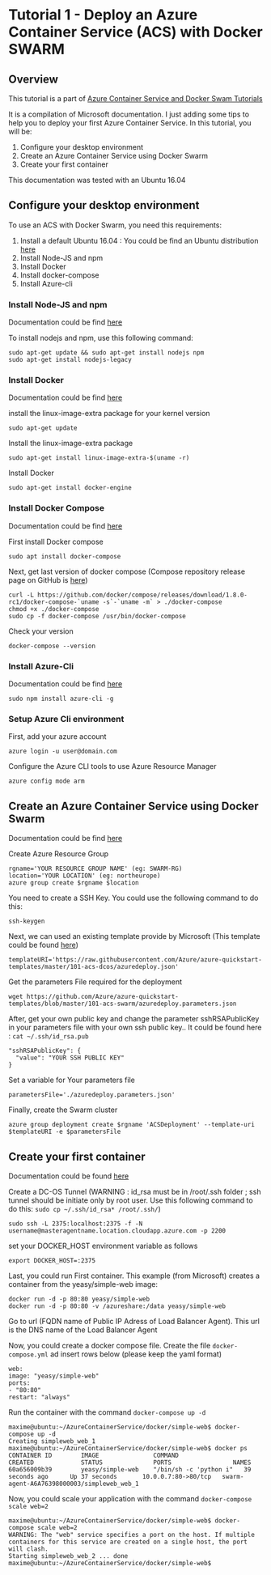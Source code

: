 # Tutorial 1 - Deploy an Azure Container Service (ACS) with Docker SWARM
## Overview


This tutorial is a part of [Azure Container Service and Docker Swam Tutorials](~/README.md)

It is a compilation of Microsoft documentation. I just adding some tips to help you to deploy your first Azure Container Service. In this tutorial, you will be:

1. Configure your desktop environment
2. Create an Azure Container Service using Docker Swarm
3. Create your first container

This documentation was tested with an Ubuntu 16.04

## Configure your desktop environment
To use an ACS with Docker Swarm, you need this requirements:

1. Install a default Ubuntu 16.04 : You could be find an Ubuntu distribution [here](http://www.ubuntu.com/download/desktop)
2. Install Node-JS and npm
3. Install Docker
4. Install docker-compose
5. Install Azure-cli

### Install Node-JS and npm
Documentation could be find [here](https://doc.ubuntu-fr.org/nodejs)

To install nodejs and npm, use this following command:

    sudo apt-get update && sudo apt-get install nodejs npm
    sudo apt-get install nodejs-legacy

### Install Docker
Documentation could be find [here](https://docs.docker.com/engine/installation/linux/ubuntulinux/)

install the linux-image-extra package for your kernel version

    sudo apt-get update
Install the linux-image-extra package

    sudo apt-get install linux-image-extra-$(uname -r)
Install Docker

    sudo apt-get install docker-engine

### Install Docker Compose
Documentation could be find [here](https://docs.docker.com/compose/)

First install Docker compose

    sudo apt install docker-compose

Next, get last version of docker compose (Compose repository release page on GitHub is [here](https://github.com/docker/compose/releases))

    curl -L https://github.com/docker/compose/releases/download/1.8.0-rc1/docker-compose-`uname -s`-`uname -m` > ./docker-compose
    chmod +x ./docker-compose
    sudo cp -f docker-compose /usr/bin/docker-compose
Check your version

    docker-compose --version

### Install Azure-Cli
Documentation could be find [here](https://azure.microsoft.com/fr-fr/documentation/articles/xplat-cli-install/)

    sudo npm install azure-cli -g
### Setup Azure Cli environment
First, add your azure account

    azure login -u user@domain.com
Configure the Azure CLI tools to use Azure Resource Manager

    azure config mode arm
## Create an Azure Container Service using Docker Swarm
Documentation could be find [here](https://azure.microsoft.com/en-us/documentation/articles/container-service-deployment/)

Create Azure Resource Group

    rgname='YOUR RESOURCE GROUP NAME' (eg: SWARM-RG)
    location='YOUR LOCATION' (eg: northeurope)
    azure group create $rgname $location
You need to create a SSH Key. You could use the following command to do this:

    ssh-keygen
Next, we can used an existing template provide by Microsoft (This template could be found [here](https://github.com/Azure/azure-quickstart-templates/blob/master/101-acs-swarm/docs/SwarmWalkthrough.md))

    templateURI='https://raw.githubusercontent.com/Azure/azure-quickstart-templates/master/101-acs-dcos/azuredeploy.json'
Get the parameters File required for the deployment

    wget https://github.com/Azure/azure-quickstart-templates/blob/master/101-acs-swarm/azuredeploy.parameters.json
After, get your own public key and change the parameter sshRSAPublicKey in your parameters file with your own ssh public key.. It could be found here : `cat ~/.ssh/id_rsa.pub`

    "sshRSAPublicKey": {
      "value": "YOUR SSH PUBLIC KEY"
    }
Set a variable for Your parameters file

    parametersFile='./azuredeploy.parameters.json'
Finally, create the Swarm cluster

    azure group deployment create $rgname 'ACSDeployment' --template-uri $templateURI -e $parametersFile

## Create your first container
Documentation could be found [here](https://azure.microsoft.com/en-us/documentation/articles/container-service-connect/)

Create a DC-OS Tunnel (WARNING : id_rsa must be in /root/.ssh folder ; ssh tunnel should be initiate only by root user. Use this following command to do this: `sudo cp ~/.ssh/id_rsa* /root/.ssh/`)

    sudo ssh -L 2375:localhost:2375 -f -N username@masteragentname.location.cloudapp.azure.com -p 2200
set your DOCKER_HOST environment variable as follows

    export DOCKER_HOST=:2375
Last, you could run First container. This example (from Microsoft) creates a container from the yeasy/simple-web image:

    docker run -d -p 80:80 yeasy/simple-web
    docker run -d -p 80:80 -v /azureshare:/data yeasy/simple-web
Go to url (FQDN name of Public IP Adress of Load Balancer Agent). This url is the DNS name of the Load Balancer Agent

Now, you could create a docker compose file. Create the file `docker-compose.yml` ad insert rows below (please keep the yaml format)

    web:
    image: "yeasy/simple-web"
    ports:
    - "80:80"
    restart: "always"
Run the container with the command `docker-compose up -d`

    maxime@ubuntu:~/AzureContainerService/docker/simple-web$ docker-compose up -d
    Creating simpleweb_web_1
    maxime@ubuntu:~/AzureContainerService/docker/simple-web$ docker ps
    CONTAINER ID        IMAGE               COMMAND                  CREATED             STATUS              PORTS                 NAMES
    60a656009b39        yeasy/simple-web    "/bin/sh -c 'python i"   39 seconds ago      Up 37 seconds       10.0.0.7:80->80/tcp   swarm-agent-A6A76398000003/simpleweb_web_1
Now, you could scale your application with the command `docker-compose scale web=2`

    maxime@ubuntu:~/AzureContainerService/docker/simple-web$ docker-compose scale web=2
    WARNING: The "web" service specifies a port on the host. If multiple containers for this service are created on a single host, the port will clash.
    Starting simpleweb_web_2 ... done
    maxime@ubuntu:~/AzureContainerService/docker/simple-web$
